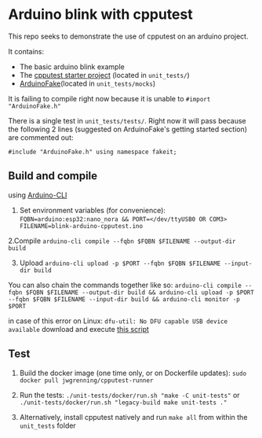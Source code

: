 # Arduino blink with cpputest
This repo seeks to demonstrate the use of cpputest on an arduino project.

It contains: 
 - The basic arduino blink example
 - The [cpputest starter project](https://github.com/jwgrenning/cpputest-starter-project) (located in `unit_tests/`)
 - [ArduinoFake](https://github.com/FabioBatSilva/ArduinoFake)(located in `unit_tests/mocks`)

It is failing to compile right now because it is unable to `#import "ArduinoFake.h"` 

There is a single test in `unit_tests/tests/`.  Right now it will pass because the following 2 lines (suggested on ArduinoFake's getting started section) are commented out:

`#include "ArduinoFake.h"
using namespace fakeit;`


## Build and compile
using [Arduino-CLI](https://arduino.github.io/arduino-cli/)

1. Set environment variables (for convenience):
`FQBN=arduino:esp32:nano_nora && PORT=</dev/ttyUSB0 OR COM3> FILENAME=blink-arduino-cpputest.ino`

2.Compile
`arduino-cli compile --fqbn $FQBN $FILENAME --output-dir build`

3. Upload
`arduino-cli upload -p $PORT --fqbn $FQBN $FILENAME --input-dir build`

You can also chain the commands together like so:
`arduino-cli compile --fqbn $FQBN $FILENAME --output-dir build && arduino-cli upload -p $PORT --fqbn $FQBN $FILENAME --input-dir build && arduino-cli monitor -p $PORT`

in case of this error on Linux:
`dfu-util: No DFU capable USB device available`
download and execute [this script](https://github.com/arduino/ArduinoCore-mbed/blob/main/post_install.sh)


## Test

1. Build the docker image (one time only, or on Dockerfile updates):
`sudo docker pull jwgrenning/cpputest-runner`

2. Run the tests:
`./unit-tests/docker/run.sh "make -C unit-tests"` or 
`./unit-tests/docker/run.sh "legacy-build make unit-tests ."`

3. Alternatively, install cpputest natively and run `make all` from within the `unit_tests` folder
